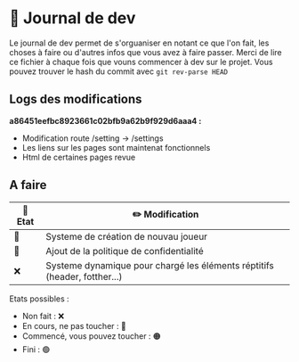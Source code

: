 # 📰 Journal de dev

Le journal de dev permet de s'orguaniser en notant ce que l'on fait, les choses à faire ou d'autres infos que vous avez à faire passer.
Merci de lire ce fichier à chaque fois que vouns commencer à dev sur le projet.
Vous pouvez trouver le hash du commit avec `git rev-parse HEAD`

## Logs des modifications
**a86451eefbc8923661c02bfb9a62b9f929d6aaa4 :**
- Modification route /setting → /settings
- Les liens sur les pages sont maintenat fonctionnels
- Html de certaines pages revue


## A faire

| 🚥 Etat | ✏️ Modification |
|-------------|--------|
| 🔴 | Systeme de création de nouvau joueur |
| 🔴 | Ajout de la politique de confidentialité |
| ❌ | Systeme dynamique pour chargé les éléments réptitifs (header, fotther...) |


Etats possibles :
- Non fait : ❌
- En cours, ne pas toucher : 🔴
- Commencé, vous pouvez toucher : 🟠
- Fini : 🟢
